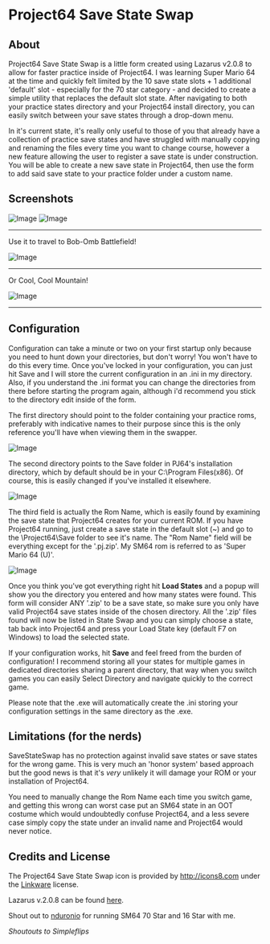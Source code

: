 Project64 Save State Swap
=========================

About
-----
Project64 Save State Swap is a little form created using Lazarus v2.0.8 to allow for faster practice inside of Project64. I was learning Super Mario 64 at the time and quickly felt limited by the 10 save state slots + 1 additional 'default' slot - especially for the 70 star category - and decided to create a simple utility that replaces the default slot state. After navigating to both your practice states directory and your Project64 install directory, you can easily switch between your save states through a drop-down menu.

In it's current state, it's really only useful to those of you that already have a collection of practice save states and have struggled with manually copying and renaming the files every time you want to change course, however a new feature allowing the user to register a save state is under construction. You will be able to create a new save state in Project64, then use the form to add said save state to your practice folder under a custom name.

Screenshots
-----------

![Image](img\img1.png "Main Form")
![Image](img\img2.png "Succesful Load")

---

Use it to travel to Bob-Omb Battlefield!

![Image](img\img3.png "Bob-Omb Battlefield")

---

Or Cool, Cool Mountain!

![Image](img\img4.png "Cool, Cool Mountain")

---


Configuration
-------------
Configuration can take a minute or two on your first startup only because you need to hunt down your directories, but don't worry! You won't have to do this every time. Once you've locked in your configuration, you can just hit Save and I will store the current configuration in an .ini in my directory. Also, if you understand the .ini format you can change the directories from there before starting the program again, although i'd recommend you stick to the directory edit inside of the form.

The first directory should point to the folder containing your practice roms, preferably with indicative names to their purpose since this is the only reference you'll have when viewing them in the swapper.

![Image](img\img5.png)

The second directory points to the Save folder in PJ64's installation directory, which by default should be in your C:\Program Files(x86). Of course, this is easily changed if you've installed it elsewhere.

![Image](img\img6.png)

The third field is actually the Rom Name, which is easily found by examining the save state that Project64 creates for your current ROM. If you have Project64 running, just create a save state in the default slot (~) and go to the \Project64\Save folder to see it's name. The "Rom Name" field will be everything except for the '.pj.zip'. My SM64 rom is referred to as 'Super Mario 64 (U)'.

![Image](img\img7.png)

Once you think you've got everything right hit **Load States** and a popup will show you the directory you entered and how many states were found. This form will consider ANY '.zip' to be a save state, so make sure you only have valid Project64 save states inside of the chosen directory. All the '.zip' files found will now be listed in State Swap and you can simply choose a state, tab back into Project64 and press your Load State key (default F7 on Windows) to load the selected state.

If your configuration works, hit **Save** and feel freed from the burden of configuration! I recommend storing all your states for multiple games in dedicated directories sharing a parent directory, that way when you switch games you can easily Select Directory and navigate quickly to the correct game.

Please note that the .exe will automatically create the .ini storing your configuration settings in the same directory as the .exe.


Limitations (for the nerds)
---------------------------
SaveStateSwap has no protection against invalid save states or save states for the wrong game. This is very much an 'honor system' based approach but the good news is that it's _very_ unlikely it will damage your ROM or your installation of Project64.

You need to manually change the Rom Name each time you switch game, and getting this wrong can worst case put an SM64 state in an OOT costume which would undoubtedly confuse Project64, and a less severe case simply copy the state under an invalid name and Project64 would never notice.

Credits and License
-------------------

The Project64 Save State Swap icon is provided by http://icons8.com under the [Linkware](http://icons8.com/license/) license.

Lazarus v.2.0.8 can be found [here](https://www.lazarus-ide.org/index.php).

Shout out to [nduronio](http://www.twitch,tv/nduronio) for running SM64 70 Star and 16 Star with me.

_Shoutouts to Simpleflips_